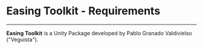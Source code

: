 # Easing Toolkit - Requirements



-------------------------------------

**Easing Toolkit** is a Unity Package developed by Pablo Granado Valdivielso ("Veguista").
